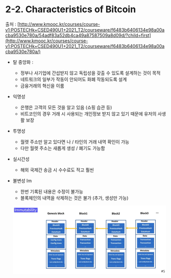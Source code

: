 # 2-2. Characteristics of Bitcoin

출처 : [http://www.kmooc.kr/courses/course-v1:POSTECHk+CSED490U1+2021_T2/courseware/f6483b6406134e98a00acba9530e780a/54adf83a52db4ca49a87587509a8d09d/?child=first](http://www.kmooc.kr/courses/course-v1:POSTECHk+CSED490U1+2021_T2/courseware/f6483b6406134e98a00acba9530e780a/) 

- 탈 중앙화 :
    - 정부나 사기업에 간섭받지 않고 독립성을 갖출 수 있도록 설계하는 것이 목적
    - 네트워크의 일부가 작동이 안되어도 화폐 작동되도록 설계
    - 금융거래의 혁신을 이룸
- 익명성
    - 은행은 고객의 모든 것을 알고 있음 (쇼핑 습관 등)
    - 비트코인의 경우 거래 시 사용되는 개인정보 받지 않고 있기 때문에 유저의 사생활 보장
- 투명성
    - 월렛 주소만 알고 있다면 나 / 타인의 거래 내역 확인이 가능
    - 다만 월렛 주소는 새롭게 생성 / 폐기도 가능함
- 실시간성
    - 해외 국제간 송금 시 수수료도 적고 훨씬
- 불변성 Im
    - 한번 기록된 내용은 수정이 불가능
    - 블록체인의 내역을 삭제하는 것은 불가 (추가, 생성만 가능)
    
    ![Untitled](2-2%20Characteristics%20of%20Bitcoin%205d586c94138446979735971e651f9667/Untitled.png)